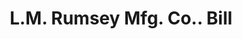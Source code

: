 ---
doi: 10.7916/D8ST91WX
date_other: '1880'
date_other_textual: 1880-1889
form: printed ephemera
genre:
- Invoices
name:
- L.M. Rumsey Mfg. Co.
object_in_context_url: https://biggert.cul.columbia.edu/items/view/ave_biggert_00713
subject_hierarchical_geographic:
- St. Louis, Missouri, United States
subject_name:
- L.M. Rumsey Mfg. Co.
title: L.M. Rumsey Mfg. Co.. Bill
sort_title: L.M. Rumsey Mfg. Co.. Bill
call_number: ave_biggert_00713
coordinates:
- 38.62722222222222,-90.19777777777779
pid: ave_biggert_00713
identifiers: ave_biggert_00713
thumbnail: false
permalink: /biggert/ave_biggert_00713/
layout: iiif-image-page
---